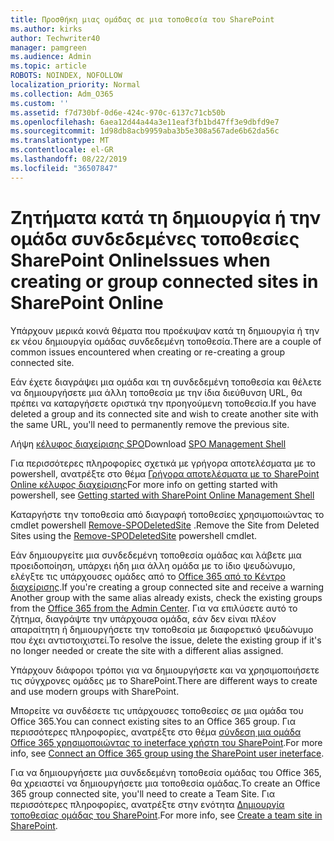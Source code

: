 ```yaml
---
title: Προσθήκη μιας ομάδας σε μια τοποθεσία του SharePoint
ms.author: kirks
author: Techwriter40
manager: pamgreen
ms.audience: Admin
ms.topic: article
ROBOTS: NOINDEX, NOFOLLOW
localization_priority: Normal
ms.collection: Adm_O365
ms.custom: ''
ms.assetid: f7d730bf-0d6e-424c-970c-6137c71cb50b
ms.openlocfilehash: 6aea12d44a44a3e11eaf3fb1bd47ff3e9dbfd9e7
ms.sourcegitcommit: 1d98db8acb9959aba3b5e308a567ade6b62da56c
ms.translationtype: MT
ms.contentlocale: el-GR
ms.lasthandoff: 08/22/2019
ms.locfileid: "36507847"
---
```

# <a name="issues-when-creating-or-group-connected-sites-in-sharepoint-online"></a><span data-ttu-id="0f785-102">Ζητήματα κατά τη δημιουργία ή την ομάδα συνδεδεμένες τοποθεσίες SharePoint Online</span><span class="sxs-lookup"><span data-stu-id="0f785-102">Issues when creating or group connected sites in SharePoint Online</span></span>

<span data-ttu-id="0f785-103">Υπάρχουν μερικά κοινά θέματα που προέκυψαν κατά τη δημιουργία ή την εκ νέου δημιουργία ομάδας συνδεδεμένη τοποθεσία.</span><span class="sxs-lookup"><span data-stu-id="0f785-103">There are a couple of common issues encountered when creating or re-creating a group connected site.</span></span>

 <span data-ttu-id="0f785-104">Εάν έχετε διαγράψει μια ομάδα και τη συνδεδεμένη τοποθεσία και θέλετε να δημιουργήσετε μια άλλη τοποθεσία με την ίδια διεύθυνση URL, θα πρέπει να καταργήσετε οριστικά την προηγούμενη τοποθεσία.</span><span class="sxs-lookup"><span data-stu-id="0f785-104">If you have deleted a group and its connected site and wish to create another site with the same URL, you'll need to permanently remove the previous site.</span></span>

<span data-ttu-id="0f785-105">Λήψη [κέλυφος διαχείρισης SPO](https://support.office.com/article/introduction-to-the-sharepoint-online-management-shell-c16941c3-19b4-4710-8056-34c034493429)</span><span class="sxs-lookup"><span data-stu-id="0f785-105">Download [SPO Management Shell](https://support.office.com/article/introduction-to-the-sharepoint-online-management-shell-c16941c3-19b4-4710-8056-34c034493429)</span></span>

 <span data-ttu-id="0f785-106">Για περισσότερες πληροφορίες σχετικά με γρήγορα αποτελέσματα με το powershell, ανατρέξτε στο θέμα [Γρήγορα αποτελέσματα με το SharePoint Online κέλυφος διαχείρισης](https://docs.microsoft.com/powershell/module/sharepoint-online/remove-sposite?view=sharepoint-ps)</span><span class="sxs-lookup"><span data-stu-id="0f785-106">For more info on getting started with powershell, see [Getting started with SharePoint Online Management Shell](https://docs.microsoft.com/powershell/module/sharepoint-online/remove-sposite?view=sharepoint-ps)</span></span>

<span data-ttu-id="0f785-107">Καταργήστε την τοποθεσία από διαγραφή τοποθεσίες χρησιμοποιώντας το cmdlet powershell [Remove-SPODeletedSite](https://docs.microsoft.com/powershell/module/sharepoint-online/remove-sposite?view=sharepoint-ps) .</span><span class="sxs-lookup"><span data-stu-id="0f785-107">Remove the Site from Deleted Sites using the [Remove-SPODeletedSite](https://docs.microsoft.com/powershell/module/sharepoint-online/remove-sposite?view=sharepoint-ps) powershell cmdlet.</span></span>

<span data-ttu-id="0f785-108">Εάν δημιουργείτε μια συνδεδεμένη τοποθεσία ομάδας και λάβετε μια προειδοποίηση, υπάρχει ήδη μια άλλη ομάδα με το ίδιο ψευδώνυμο, ελέγξτε τις υπάρχουσες ομάδες από το [Office 365 από το Κέντρο διαχείρισης](https://admin.microsoft.com/Adminportal/Home?source=applauncher#/groups).</span><span class="sxs-lookup"><span data-stu-id="0f785-108">If you're creating a group connected site and receive a warning Another group with the same alias already exists, check the existing groups from the [Office 365 from the Admin Center](https://admin.microsoft.com/Adminportal/Home?source=applauncher#/groups).</span></span> <span data-ttu-id="0f785-109">Για να επιλύσετε αυτό το ζήτημα, διαγράψτε την υπάρχουσα ομάδα, εάν δεν είναι πλέον απαραίτητη ή δημιουργήσετε την τοποθεσία με διαφορετικό ψευδώνυμο που έχει αντιστοιχιστεί.</span><span class="sxs-lookup"><span data-stu-id="0f785-109">To resolve the issue, delete the existing group if it's no longer needed or create the site with a different alias assigned.</span></span>

<span data-ttu-id="0f785-110">Υπάρχουν διάφοροι τρόποι για να δημιουργήσετε και να χρησιμοποιήσετε τις σύγχρονες ομάδες με το SharePoint.</span><span class="sxs-lookup"><span data-stu-id="0f785-110">There are different ways to create and use modern groups with SharePoint.</span></span>

<span data-ttu-id="0f785-111">Μπορείτε να συνδέσετε τις υπάρχουσες τοποθεσίες σε μια ομάδα του Office 365.</span><span class="sxs-lookup"><span data-stu-id="0f785-111">You can connect existing sites to an Office 365 group.</span></span> <span data-ttu-id="0f785-112">Για περισσότερες πληροφορίες, ανατρέξτε στο θέμα [σύνδεση μια ομάδα Office 365 χρησιμοποιώντας το ineterface χρήστη του SharePoint](https://docs.microsoft.com/sharepoint/dev/transform/modernize-connect-to-office365-group#connect-an-office-365-group-using-the-sharepoint-user-interface).</span><span class="sxs-lookup"><span data-stu-id="0f785-112">For more info, see [Connect an Office 365 group using the SharePoint user ineterface](https://docs.microsoft.com/sharepoint/dev/transform/modernize-connect-to-office365-group#connect-an-office-365-group-using-the-sharepoint-user-interface).</span></span>

<span data-ttu-id="0f785-113">Για να δημιουργήσετε μια συνδεδεμένη τοποθεσία ομάδας του Office 365, θα χρειαστεί να δημιουργήσετε μια τοποθεσία ομάδας.</span><span class="sxs-lookup"><span data-stu-id="0f785-113">To create an Office 365 group connected site, you'll need to create a Team Site.</span></span> <span data-ttu-id="0f785-114">Για περισσότερες πληροφορίες, ανατρέξτε στην ενότητα [Δημιουργία τοποθεσίας ομάδας του SharePoint](https://support.office.com/article/create-a-team-site-in-sharepoint-ef10c1e7-15f3-42a3-98aa-b5972711777d).</span><span class="sxs-lookup"><span data-stu-id="0f785-114">For more info, see [Create a team site in SharePoint](https://support.office.com/article/create-a-team-site-in-sharepoint-ef10c1e7-15f3-42a3-98aa-b5972711777d).</span></span>

